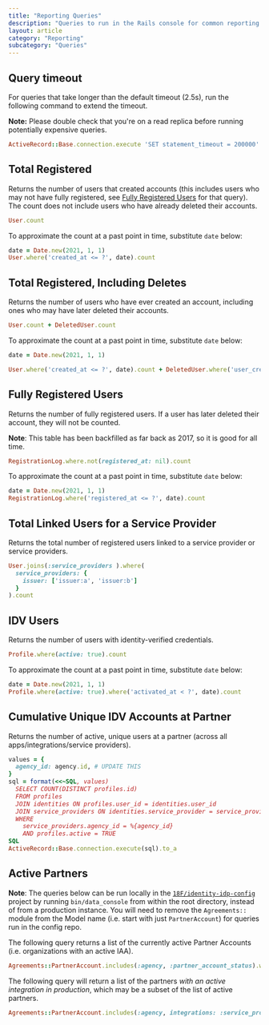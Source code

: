 ```yaml
---
title: "Reporting Queries"
description: "Queries to run in the Rails console for common reporting questions"
layout: article
category: "Reporting"
subcategory: "Queries"
---
```


## Query timeout

For queries that take longer than the default timeout (2.5s), run the following command to extend the timeout.

**Note:** Please double check that you're on a read replica before running potentially expensive queries.

```ruby
ActiveRecord::Base.connection.execute 'SET statement_timeout = 200000'
```

## Total Registered

Returns the number of users that created accounts (this includes users who may not have fully registered, see [Fully Registered Users](#fully-registered-users) for that query). The count does not include users who have already deleted their accounts.

```ruby
User.count
```

To approximate the count at a past point in time, substitute `date` below:

```ruby
date = Date.new(2021, 1, 1)
User.where('created_at <= ?', date).count
```

## Total Registered, Including Deletes

Returns the number of users who have ever created an account, including ones who may have later deleted their accounts.

```ruby
User.count + DeletedUser.count
```


To approximate the count at a past point in time, substitute `date` below:

```ruby
date = Date.new(2021, 1, 1)

User.where('created_at <= ?', date).count + DeletedUser.where('user_created_at <= ?', date).count
```

## Fully Registered Users

Returns the number of fully registered users. If a user has later deleted their account, they will not be counted.

**Note**: This table has been backfilled as far back as 2017, so it is good for all time.

```ruby
RegistrationLog.where.not(registered_at: nil).count
```

To approximate the count at a past point in time, substitute `date` below:

```ruby
date = Date.new(2021, 1, 1)
RegistrationLog.where('registered_at <= ?', date).count
```

## Total Linked Users for a Service Provider

Returns the total number of registered users linked to a service provider or service providers.

```ruby
User.joins(:service_providers ).where(
  service_providers: {
    issuer: ['issuer:a', 'issuer:b']
  }
).count
```

## IDV Users

Returns the number of users with identity-verified credentials.

```ruby
Profile.where(active: true).count
```

To approximate the count at a past point in time, substitute `date` below:

```ruby
date = Date.new(2021, 1, 1)
Profile.where(active: true).where('activated_at < ?', date).count
```

## Cumulative Unique IDV Accounts at Partner

Returns the number of active, unique users at a partner (across all apps/integrations/service providers).

```ruby
values = {
  agency_id: agency.id, # UPDATE THIS
}
sql = format(<<~SQL, values)
  SELECT COUNT(DISTINCT profiles.id)
  FROM profiles
  JOIN identities ON profiles.user_id = identities.user_id
  JOIN service_providers ON identities.service_provider = service_providers.issuer
  WHERE
    service_providers.agency_id = %{agency_id}
    AND profiles.active = TRUE
SQL
ActiveRecord::Base.connection.execute(sql).to_a
```

## Active Partners

**Note**: The queries below can be run locally in the [`18F/identity-idp-config`](https://github.com/18F/identity-idp-config) project by running `bin/data_console` from within the root directory, instead of from a production instance. You will need to remove the `Agreements::` module from the Model name (i.e. start with just `PartnerAccount`) for queries run in the config repo.

The following query returns a list of the currently active Partner Accounts (i.e. organizations with an active IAA).

```ruby
Agreements::PartnerAccount.includes(:agency, :partner_account_status).where(partner_account_statuses: { name: 'active' }).distinct
```

The following query will return a list of the partners *with an active integration in production*, which may be a subset of the list of active partners.

```ruby
Agreements::PartnerAccount.includes(:agency, integrations: :service_provider).where(service_providers: { restrict_to_deploy_env: 'prod', active: true }).distinct
```
